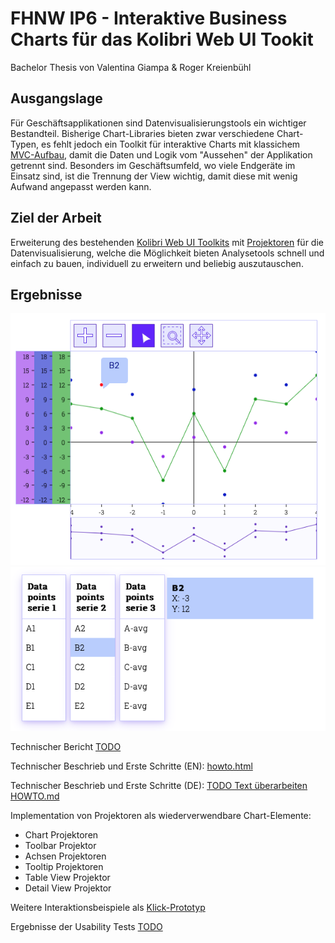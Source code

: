 # FHNW IP6 - Interaktive Business Charts für das Kolibri Web UI Tookit

Bachelor Thesis von Valentina Giampa & Roger Kreienbühl

## Ausgangslage

Für Geschäftsapplikationen sind Datenvisualisierungstools ein wichtiger Bestandteil. 
Bisherige Chart-Libraries bieten zwar verschiedene Chart-Typen, es fehlt jedoch ein Toolkit für interaktive Charts mit klassichem [MVC-Aufbau](https://ieeexplore.ieee.org/abstract/document/950428), damit die Daten und Logik vom "Aussehen" der Applikation getrennt sind.
Besonders im Geschäftsumfeld, wo viele Endgeräte im Einsatz sind, ist die Trennung der View wichtig, damit diese mit wenig Aufwand angepasst werden kann.

## Ziel der Arbeit

Erweiterung des bestehenden [Kolibri Web UI Toolkits](https://github.com/WebEngineering-FHNW/Kolibri) mit [Projektoren](https://dierk.github.io/Home/projectorPattern/ProjectorPattern.html) für die Datenvisualisierung, welche die Möglichkeit bieten Analysetools schnell und einfach zu bauen, individuell zu erweitern und beliebig auszutauschen.

## Ergebnisse

![Auscchnitt Demo App](demo/assets/images/multiSeries.png "DemoApp")
![Auscchnitt Demo App](demo/assets/images/multiSeriesData.png "DemoApp")

Technischer Bericht [TODO]()

Technischer Beschrieb und Erste Schritte (EN):
[howto.html](demo/first-steps/howto.html)

Technischer Beschrieb und Erste Schritte (DE): [TODO Text überarbeiten]()
[HOWTO.md](HOWTO.md)

Implementation von Projektoren als wiederverwendbare Chart-Elemente:
- Chart Projektoren
- Toolbar Projektor
- Achsen Projektoren
- Tooltip Projektoren
- Table View Projektor
- Detail View Projektor

Weitere Interaktionsbeispiele als [Klick-Prototyp](https://www.figma.com/proto/wjFrNkwuFoQM6mZREmWsWG/Kolibri-business-charts?page-id=201%3A4&node-id=201-4&starting-point-node-id=201%3A5&scaling=contain&show-proto-sidebar=1)

[//]: # (für fhnw website)
[//]: # (<iframe style="border: 1px solid rgba&#40;0, 0, 0, 0.1&#41;;" width="800" height="450" src="https://www.figma.com/embed?embed_host=share&url=https%3A%2F%2Fwww.figma.com%2Fproto%2FwjFrNkwuFoQM6mZREmWsWG%2FKolibri-business-charts%3Fpage-id%3D201%253A4%26node-id%3D201-4%26starting-point-node-id%3D201%253A5%26scaling%3Dcontain%26show-proto-sidebar%3D1" allowfullscreen></iframe>)

Ergebnisse der Usability Tests [TODO]()

[//]: # ()
[//]: # (## Datasets für Charts:)

[//]: # ()
[//]: # (- [Wochenstatistik Elektrizitätsbilanz - Erzeugung und Abgabe elektrischer Energie in der Schweiz]&#40;https://opendata.swiss/de/dataset/wochenstatistik-elektrizitatsbilanz-erzeugung-und-abgabe-elektrischer-energie-in-der-schweiz&#41;)

[//]: # (- [Elektrizitätserzeugung]&#40;https://opendata.swiss/de/dataset/elektrizitatserzeugung&#41;)

[//]: # (- [Elektrizitätsproduktionsanlagen]&#40;https://opendata.swiss/de/dataset/elektrizitatsproduktionsanlagen&#41;)